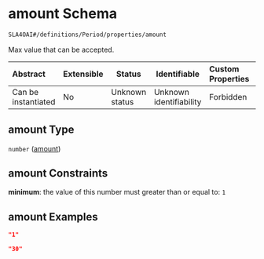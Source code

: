 # amount Schema

```txt
SLA4OAI#/definitions/Period/properties/amount
```

Max value that can be accepted.


| Abstract            | Extensible | Status         | Identifiable            | Custom Properties | Additional Properties | Access Restrictions | Defined In                                                                       |
| :------------------ | ---------- | -------------- | ----------------------- | :---------------- | --------------------- | ------------------- | -------------------------------------------------------------------------------- |
| Can be instantiated | No         | Unknown status | Unknown identifiability | Forbidden         | Allowed               | none                | [SLA4OAI.schema.json\*](../SLA4OAI.schema.json "open original schema") |

## amount Type

`number` ([amount](sla4oai-definitions-period-properties-amount.md))

## amount Constraints

**minimum**: the value of this number must greater than or equal to: `1`

## amount Examples

```json
"1"
```

```json
"30"
```
